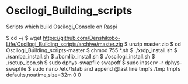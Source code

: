 # Oscilogi_Building_scripts
Scripts which build Oscilogi_Console on Raspi 

$ cd ~/
$ wget https://github.com/Denshikobo-Life/Oscilogi_Building_scripts/archive/master.zip
$ unzip master.zip
$ cd Oscilogi_Building_scripts-master
$ chmod 755 *.sh
$ ./xrdp_install.sh
$ ./samba_install.sh
$ ./bcmlib_install.sh
$ ./oscilogi_install.sh
$ ./setup_icon.sh
$ sudo dphys-swapfile swapoff
$ sudo insserv -r dphys-swapfile
$ sudo nano /etc/fstab
  and append @last line
tmpfs	/tmp	tmpfs	defaults,noatime,size=32m	0	0
